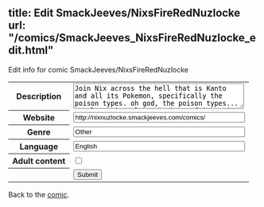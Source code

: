 title: Edit SmackJeeves/NixsFireRedNuzlocke
url: "/comics/SmackJeeves_NixsFireRedNuzlocke_edit.html"
---
Edit info for comic SmackJeeves/NixsFireRedNuzlocke

<form name="comic" action="http://gaepostmail.appspot.com/comic/" method="post">
<table class="comicinfo">
<tr>
<th>Description</th><td><textarea name="description" cols="40" rows="3">Join Nix across the hell that is Kanto and all its Pokemon, specifically the poison types. oh god, the poison types... Mostly Basic rules: 1)Pokemon faints, it dies. 2)Can only catch the first pokemon on a route -If it's a duplicate you may retry -Exceptions include shinies and gift pokemon -No catching Legendaries -Each area in the safari zone counts individually</textarea></td>
</tr>
<tr>
<th>Website</th><td><input type="text" name="url" value="http://nixnuzlocke.smackjeeves.com/comics/" size="40"/></td>
</tr>
<tr>
<th>Genre</th><td><input type="text" name="genre" value="Other" size="40"/></td>
</tr>
<tr>
<th>Language</th><td><input type="text" name="language" value="English" size="40"/></td>
</tr>
<tr>
<th>Adult content</th><td><input type="checkbox" name="adult" value="adult" /></td>
</tr>
<tr>
<th></th><td>
<input type="hidden" name="comic" value="SmackJeeves_NixsFireRedNuzlocke" />
<input type="submit" name="submit" value="Submit" />
</td>
</tr>
</table>
</form>

Back to the [comic](SmackJeeves_NixsFireRedNuzlocke.html).
